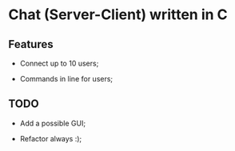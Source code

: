 # Chat (Server-Client) written in C

## Features
* Connect up to 10 users;

* Commands in line for users;

## TODO
* Add a possible GUI;

* Refactor always :);
